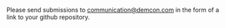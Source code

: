 Please send submissions to communication@demcon.com in the form of a link to your github repository.
